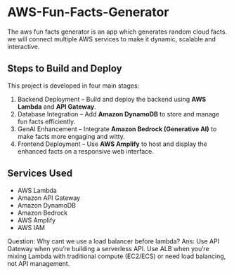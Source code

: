 # AWS-Fun-Facts-Generator
The aws fun facts generator is an app which generates random cloud facts. we will connect multiple AWS services to make it dynamic, scalable and interactive.

## Steps to Build and Deploy

This project is developed in four main stages:

1. Backend Deployment – Build and deploy the backend using **AWS Lambda** and **API Gateway**.  
2. Database Integration – Add **Amazon DynamoDB** to store and manage fun facts efficiently.  
3. GenAI Enhancement – Integrate **Amazon Bedrock (Generative AI)** to make facts more engaging and witty.  
4. Frontend Deployment – Use **AWS Amplify** to host and display the enhanced facts on a responsive web interface.

## Services Used
- AWS Lambda  
- Amazon API Gateway  
- Amazon DynamoDB  
- Amazon Bedrock  
- AWS Amplify  
- AWS IAM

Question: Why cant we use a load balancer before lambda?
Ans: Use API Gateway when you’re building a serverless API. Use ALB when you’re mixing Lambda with traditional compute (EC2/ECS) or need load balancing, not API management.
